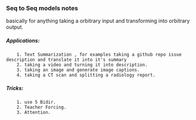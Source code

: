 ### Seq to Seq models notes

basically for anything taking a orbitrary input and transforming into orbitrary output.

##### Applications:
		1. Text Summarization , for examples taking a github repo issue description and translate it into it's summary
		2. taking a video and turning it into description.
		3. taking an image and generate image captions.
		4. taking a CT scan and splitting a radiology report.

##### Tricks:
		1. use 5 Bidir.
		2. Teacher Forcing.
		3. Attention.